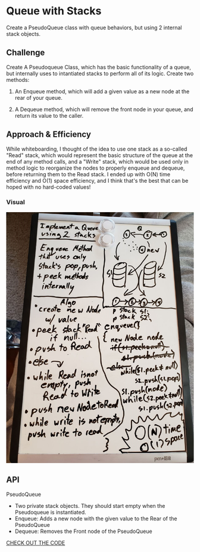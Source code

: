 # Queue with Stacks
Create a PseudoQueue class with queue behaviors, but using 2 internal stack objects.

## Challenge
Create A Pseudoqueue Class, which has the basic functionality of a queue, but internally uses to intantiated stacks to perform all of its logic. Create two methods:  

1. An Enqueue method, which will add a given value as a new node at the rear of your queue.  

2. A Dequeue method, which will remove the front node in your queue, and return its value to the caller.

## Approach & Efficiency
While whiteboarding, I thought of the idea to use one stack as a so-called "Read" stack, which would represent the basic structure of the queue at the end of any method calls, and a "Write" stack, which would be used only in method logic to reorganize the nodes to properly enqueue and dequeue, before returning them to the Read stack. I ended up with O(N) time efficiency and O(1) space efficiency, and I think that's the best that can be hoped with no hard-coded values!

### Visual
![image](../../../assets/QueueWithStacks.jpg)

## API
PseudoQueue
- Two private stack objects. They should start empty when the Pseudoqueue is instantiated.
- Enqueue: Adds a new node with the given value to the Rear of the PseudoQueue
- Dequeue: Removes the Front node of the PseudoQueue

[CHECK OUT THE CODE](QueueWithStacks/Classes/PseudoQueue.cs)
